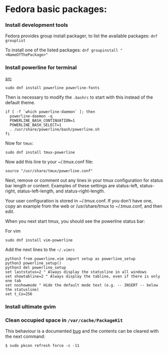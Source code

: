 # Fedora basic packages:


### Install development tools
Fedora provides group install packager, to list the available packages: `dnf grouplist`

To install one of the listed packages: `dnf groupinstall "<NameOfThePackage>"`

### Install powerline for terminal

[src](https://fedoramagazine.org/add-power-terminal-powerline/)

```
sudo dnf install powerline powerline-fonts
```

Then is necessary to modify the `.bashrc` to start with this instead of the default theme.
```
if [ -f `which powerline-daemon` ]; then
  powerline-daemon -q
  POWERLINE_BASH_CONTINUATION=1
  POWERLINE_BASH_SELECT=1
  . /usr/share/powerline/bash/powerline.sh
fi
```

Now for `tmux`:
```
sudo dnf install tmux-powerline
```

Now add this line to your ~/.tmux.conf file:
```
source "/usr/share/tmux/powerline.conf"
```
Next, remove or comment out any lines in your tmux configuration for status bar length or content. Examples of these settings are status-left, status-right, status-left-length, and status-right-length.

Your user configuration is stored in ~/.tmux.conf. If you don’t have one, copy an example from the web or /usr/share/tmux to ~/.tmux.conf, and then edit.

When you next start tmux, you should see the powerline status bar:

For vim
```
sudo dnf install vim-powerline
```

Add the next lines to the `~/.vimrc`

```
python3 from powerline.vim import setup as powerline_setup
python3 powerline_setup()
python3 del powerline_setup
set laststatus=2 " Always display the statusline in all windows
set showtabline=2 " Always display the tabline, even if there is only one tab
set noshowmode " Hide the default mode text (e.g. -- INSERT -- below the statusline)
set t_Co=256
```

### Install ultimate gvim



### Clean occupied space in `/var/cache/PackageKit`


This behaviour is a documented [bug](https://bugs.freedesktop.org/show_bug.cgi?id=80053#c6) and the contents can be cleared with the next command:
```
$ sudo pkcon refresh force -c -11
```
